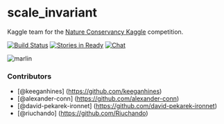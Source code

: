 
# scale_invariant


Kaggle team for the [Nature Conservancy Kaggle](https://www.kaggle.com/c/the-nature-conservancy-fisheries-monitoring) competition. 


[![Build Status][travis_img]][travis_href]
[![Stories in Ready][waffle_img]][waffle_href]
[![Chat][gitter_img]][gitter_href]

![marlin](https://github.com/keeganhines/scale_invariant/blob/master/marlin.jpg)


### Contributors
* [@keeganhines] (https://github.com/keeganhines)
* [@alexander-conn] (https://github.com/alexander-conn)
* [@david-pekarek-ironnet] (https://github.com/david-pekarek-ironnet)
* [@riuchando] (https://github.com/Riuchando)


<!-- Links -->
[gitter_img]: https://badges.gitter.im/scale_invariant/Lobby.svg
[gitter_href]: https://gitter.im/scale_invariant/Lobby
[travis_img]: https://travis-ci.org/keeganhines/scale_invariant.svg?branch=master
[travis_href]: https://travis-ci.org/keeganhines/scale_invariant
[waffle_img]: https://badge.waffle.io/keeganhines/scale_invariant.png?label=ready&title=Ready
[waffle_href]: https://waffle.io/keeganhines/scale_invariant

